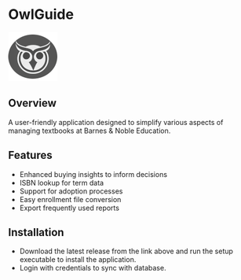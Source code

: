 # OwlGuide

<img src="renderer/public/images/owl.png" alt="Logo" width="100" />

## Overview

A user-friendly application designed to simplify various aspects of managing textbooks at Barnes & Noble Education.

## Features

- Enhanced buying insights to inform decisions
- ISBN lookup for term data
- Support for adoption processes
- Easy enrollment file conversion
- Export frequently used reports

## Installation

- Download the latest release from the link above and run the setup executable to install the application.
- Login with credentials to sync with database.